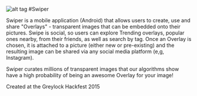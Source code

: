 ![alt tag](https://raw.githubusercontent.com/noahpresler/Overlay/master/app/src/main/res/drawable/swiper_icon.png) #Swiper

Swiper is a mobile application (Android) that allows users to create, use and share "Overlays" - transparent images that can be embedded onto their pictures. Swipe is social, so users can explore Trending overlays, popular ones nearby, from their friends, as well as search by tag.  Once an Overlay is chosen, it is attached to a picture (either new or pre-existing) and the resulting image can be shared via any social media platform (e,g, Instagram).  

Swiper curates millions of transparent images that our algorithms show have a high probability of being an awesome Overlay for your image!

Created at the Greylock Hackfest 2015 
